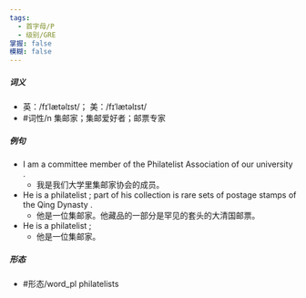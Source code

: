 ```yaml
---
tags:
  - 首字母/P
  - 级别/GRE
掌握: false
模糊: false
---
```

##### 词义
- 英：/fɪˈlætəlɪst/； 美：/fɪˈlætəlɪst/
- #词性/n  集邮家；集邮爱好者；邮票专家
##### 例句
- I am a committee member of the Philatelist Association of our university .
	- 我是我们大学里集邮家协会的成员。
- He is a philatelist ; part of his collection is rare sets of postage stamps of the Qing Dynasty .
	- 他是一位集邮家。他藏品的一部分是罕见的套头的大清国邮票。
- He is a philatelist ;
	- 他是一位集邮家。
##### 形态
- #形态/word_pl philatelists
